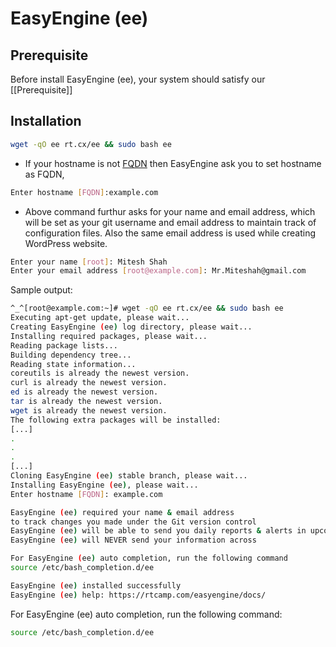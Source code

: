 # **EasyEngine** **(ee)**

## **Prerequisite**
Before install EasyEngine (ee), your system should satisfy our [[Prerequisite]]
## **Installation**
```bash
wget -qO ee rt.cx/ee && sudo bash ee
```
* If your hostname is not [FQDN](http://en.wikipedia.org/wiki/Fully_qualified_domain_name) then EasyEngine ask you to set hostname as FQDN,

 ```bash
 Enter hostname [FQDN]:example.com
 ```
* Above command furthur asks for your name and email address, which will be set as your git username and email address to maintain track of configuration files. Also the same email address is used while creating WordPress website.

 ```bash
 Enter your name [root]: Mitesh Shah
 Enter your email address [root@example.com]: Mr.Miteshah@gmail.com
 ```




Sample output:
```bash
^_^[root@example.com:~]# wget -qO ee rt.cx/ee && sudo bash ee
Executing apt-get update, please wait...
Creating EasyEngine (ee) log directory, please wait...
Installing required packages, please wait...
Reading package lists...
Building dependency tree...
Reading state information...
coreutils is already the newest version.
curl is already the newest version.
ed is already the newest version.
tar is already the newest version.
wget is already the newest version.
The following extra packages will be installed:
[...]
.
.
.
[...]
Cloning EasyEngine (ee) stable branch, please wait...
Installing EasyEngine (ee), please wait...
Enter hostname [FQDN]: example.com

EasyEngine (ee) required your name & email address
to track changes you made under the Git version control
EasyEngine (ee) will be able to send you daily reports & alerts in upcoming version
EasyEngine (ee) will NEVER send your information across

For EasyEngine (ee) auto completion, run the following command
source /etc/bash_completion.d/ee

EasyEngine (ee) installed successfully
EasyEngine (ee) help: https://rtcamp.com/easyengine/docs/
```
For EasyEngine (ee) auto completion, run the following command:
```bash
source /etc/bash_completion.d/ee
```


